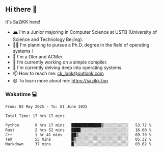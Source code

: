 ## Hi there 👋

It's SaZiKK here!

- 🏔️ I'm a Junior majoring in Computer Science  at USTB (University of Science and Technology Beijing).
- 🧑‍🎓 I'm planning to pursue a Ph.D. degree in the field of operating systems！
- 🚀 I'm a OIer and ACMer.
- 🔭 I’m currently working on a simple compiler.
- 🌱 I'm currently delving deep into operating systems.
- 📫 How to reach me: ck_look@outlook.com
- 😄 To learn more about me: https://sazikk.top

  
<!--
**SaZiKK/SaZiKK** is a ✨ _special_ ✨ repository because its `README.md` (this file) appears on your GitHub profile.

Here are some ideas to get you started:

- 🔭 I’m currently working on ...
- 🌱 I’m currently learning ...
- 👯 I’m looking to collaborate on ...
- 🤔 I’m looking for help with ...
- 💬 Ask me about ...
- 📫 How to reach me: ...
- 😄 Pronouns: ...
- ⚡ Fun fact: ...
-->

### Wakatime 💻

<!--START_SECTION:waka-->

```txt
From: 02 May 2025 - To: 01 June 2025

Total Time: 17 hrs 17 mins

Python       9 hrs 17 mins   █████████████▒░░░░░░░░░░░   53.72 %
Rust         2 hrs 52 mins   ████░░░░░░░░░░░░░░░░░░░░░   16.60 %
C++          1 hr 41 mins    ██▒░░░░░░░░░░░░░░░░░░░░░░   09.79 %
TeX          55 mins         █▒░░░░░░░░░░░░░░░░░░░░░░░   05.32 %
Markdown     37 mins         █░░░░░░░░░░░░░░░░░░░░░░░░   03.62 %
```

<!--END_SECTION:waka-->
